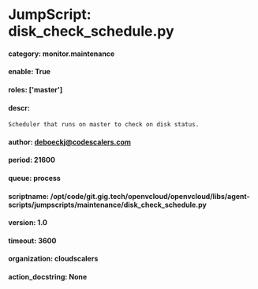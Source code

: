 
# JumpScript: disk_check_schedule.py
        
#### category: monitor.maintenance
#### enable: True
#### roles: ['master']
#### descr: 
```
Scheduler that runs on master to check on disk status.

```
#### author: deboeckj@codescalers.com
#### period: 21600
#### queue: process
#### scriptname: /opt/code/git.gig.tech/openvcloud/openvcloud/libs/agent-scripts/jumpscripts/maintenance/disk_check_schedule.py
#### version: 1.0
#### timeout: 3600
#### organization: cloudscalers
#### action_docstring: None